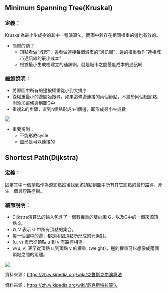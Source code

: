 ## Minimum Spanning Tree(Kruskal)
### 定義： 
Kruskal為最小生成樹的其中一種演算法，而圖中若存在相同權重的邊也有效的。

- 簡單的例子
  - 頂點看做“城市”，邊看做連接每個城市的“通訊網”，邊的權重看作“連接城市通訊線的最小成本”
  - 根據最小生成樹建立的通訊網，就是城市之間最低成本的通訊網
  
### 細節說明： 
- 將原圖中所有的邊按權重從小到大排序 
- 從權重最小的邊開始搜尋，如果這條邊連接的兩個節點，不屬於同個根節點，則添加這條邊到圖G中
- 重複2.的步驟，直到n個點形成n-1個邊，即形成最小生成數

![](https://github.com/ching-wen123/ching-wen/blob/master/Image/MST%E6%B5%81%E7%A8%8B%E5%9C%96.png)

- 重要規則：
  - 不能形成cycle
  - 圖形是可以連接的

## Shortest Path(Dijkstra)
### 定義：
固定其中一個頂點作為源節點然後找到該頂點到圖中所有其它節點的最短路徑，產生一個最短路徑樹。

### 細節說明：
- Dijkstra演算法的輸入包含了一個有權重的雙向圖 G，以及G中的一個來源頂點 S。
- 以 V 表示 G 中所有頂點的集合。
- 每一個圖中的邊，都是兩個頂點所形成的元素對。
- (u, v) 表示從頂點 u 到 v 有路徑相連。
- w(u, v) 表示從頂點 u 到頂點 v 的權重（weight），邊的權重可以想像成兩個頂點之間的距離。

![](https://github.com/ching-wen123/ching-wen/blob/master/Image/Dijkstra%E6%B5%81%E7%A8%8B%E5%9C%96.png)

資料來源：https://zh.wikipedia.org/wiki/克鲁斯克尔演算法

資料來源：https://zh.wikipedia.org/wiki/戴克斯特拉算法
